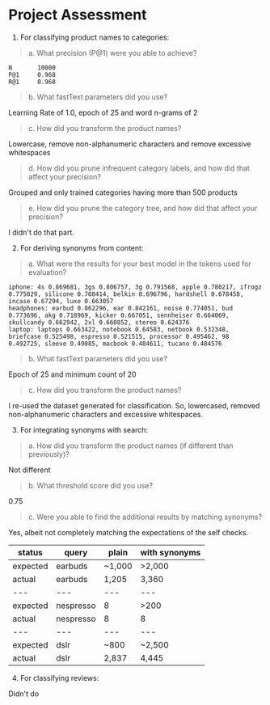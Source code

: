 # Project Assessment

1. For classifying product names to categories:

> a. What precision (P@1) were you able to achieve?

```
N       10000
P@1     0.968
R@1     0.968
```

> b. What fastText parameters did you use?

Learning Rate of 1.0, epoch of 25 and word n-grams of 2

> c. How did you transform the product names?

Lowercase, remove non-alphanumeric characters and remove excessive whitespaces

> d. How did you prune infrequent category labels, and how did that affect your precision?

Grouped and only trained categories having more than 500 products

> e. How did you prune the category tree, and how did that affect your precision?

I didn't do that part.

2. For deriving synonyms from content:

> a. What were the results for your best model in the tokens used for evaluation?

```
iphone: 4s 0.869681, 3gs 0.806757, 3g 0.791568, apple 0.780217, ifrogz 0.775029, silicone 0.708414, belkin 0.696796, hardshell 0.678458, incase 0.67294, luxe 0.663057
headphones: earbud 0.862296, ear 0.842161, noise 0.774051, bud 0.773696, akg 0.718969, kicker 0.667051, sennheiser 0.664069,  skullcandy 0.662942, 2xl 0.660852, stereo 0.624376
laptop: laptops 0.663422, notebook 0.64583, netbook 0.532348, briefcase 0.525498, espresso 0.521515, processor 0.495462, 98 0.492725, sleeve 0.49085, macbook 0.484611, tucano 0.484576
```

> b. What fastText parameters did you use?

Epoch of 25 and minimum count of 20

> c. How did you transform the product names?

I re-used the dataset generated for classification. So, lowercased, removed non-alphanumeric characters and excessive whitespaces.

3. For integrating synonyms with search:

> a. How did you transform the product names (if different than previously)?

Not different

> b. What threshold score did you use?

0.75

> c. Were you able to find the additional results by matching synonyms?

Yes, albeit not completely matching the expectations of the self checks.

status | query | plain | with synonyms
--- | --- | --- | ---
expected | earbuds | ~1,000 | >2,000
actual | earbuds | 1,205 | 3,360
--- | --- | --- | ---
expected | nespresso | 8 | >200
actual | nespresso | 8 | 8
--- | --- | --- | ---
expected | dslr | ~800 | ~2,500
actual | dslr | 2,837 | 4,445


4. For classifying reviews:

Didn't do